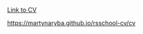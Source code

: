 [Link to CV](https://martynaryba.github.io/rsschool-cv/cv)

https://martynaryba.github.io/rsschool-cv/cv
